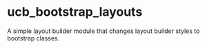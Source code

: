 # ucb_bootstrap_layouts

A simple layout builder module that changes layout builder styles to bootstrap classes.